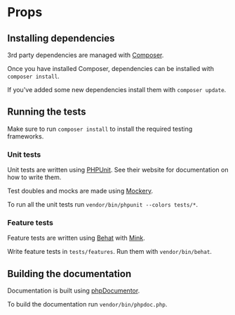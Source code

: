 Props
=====

Installing dependencies
-----------------------

3rd party dependencies are managed with [Composer](https://getcomposer.org).

Once you have installed Composer, dependencies can be installed with `composer install`.

If you've added some new dependencies install them with `composer update`.

Running the tests
-----------------

Make sure to run `composer install` to install the required testing frameworks.

### Unit tests

Unit tests are written using [PHPUnit](http://phpunit.de). See their website for documentation on how to write them.

Test doubles and mocks are made using [Mockery](https://github.com/padraic/mockery).

To run all the unit tests run `vendor/bin/phpunit --colors tests/*`.

### Feature tests

Feature tests are written using [Behat](http://behat.org) with [Mink](http://mink.behat.org).

Write feature tests in `tests/features`. Run them with `vendor/bin/behat`.

Building the documentation
--------------------------

Documentation is built using [phpDocumentor](http://phpdoc.org).

To build the documentation run `vendor/bin/phpdoc.php`.
